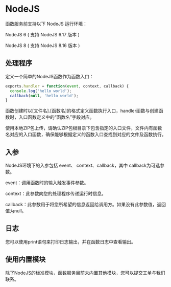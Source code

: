 # NodeJS

函数服务前支持以下 NodeJS 运行环境：

NodeJS 6 ( 支持  NodeJS 6.17 版本 )

NodeJS 8 ( 支持  NodeJS 8.16 版本 )

## 处理程序

定义一个简单的NodeJS函数作为函数入口：

```JavaScript
exports.handler = function(event, context, callback) {
  console.log('hello world');
  callback(null, 'hello world');
}
```

函数创建时以[文件名].[函数名]的格式定义函数执行入口，handler函数与创建函数时，入口函数定义中的“函数名”字段对应。

使用本地ZIP包上传，请确认ZIP包根目录下包含指定的入口文件，文件内有函数名对应的入口函数，确保能够根据定义的函数入口查找到对应的文件及函数执行。

   
## 入参
NodeJS环境下的入参包括 event、 context、callback，其中 callback为可选参数。

event：调用函数时的输入触发事件参数。

context：此参数向您的处理程序传递运行时信息。

callback：此参数用于将您所希望的信息返回给调用方。如果没有此参数值，返回值为null。


## 日志

您可以使用print语句来打印日志输出，并在函数日志中查看输出。




## 使用内置模块

除了NodeJS的标准模块，函数服务目前未内置其他模块，您可以提交工单与我们联系。
 
